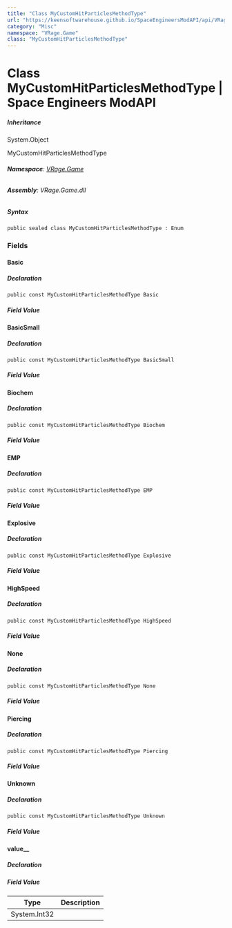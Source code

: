 ```yaml
---
title: "Class MyCustomHitParticlesMethodType"
url: "https://keensoftwarehouse.github.io/SpaceEngineersModAPI/api/VRage.Game.MyCustomHitParticlesMethodType.html"
category: "Misc"
namespace: "VRage.Game"
class: "MyCustomHitParticlesMethodType"
---
```


# Class MyCustomHitParticlesMethodType | Space Engineers ModAPI

##### Inheritance

System.Object

MyCustomHitParticlesMethodType

###### **Namespace**: [VRage.Game](https://keensoftwarehouse.github.io/SpaceEngineersModAPI/api/VRage.Game.html)

###### **Assembly**: VRage.Game.dll

##### Syntax

```
public sealed class MyCustomHitParticlesMethodType : Enum
```

### [](#fields)Fields

#### [](#VRage_Game_MyCustomHitParticlesMethodType_Basic)Basic

##### Declaration

```
public const MyCustomHitParticlesMethodType Basic
```

##### Field Value

#### [](#VRage_Game_MyCustomHitParticlesMethodType_BasicSmall)BasicSmall

##### Declaration

```
public const MyCustomHitParticlesMethodType BasicSmall
```

##### Field Value

#### [](#VRage_Game_MyCustomHitParticlesMethodType_Biochem)Biochem

##### Declaration

```
public const MyCustomHitParticlesMethodType Biochem
```

##### Field Value

#### [](#VRage_Game_MyCustomHitParticlesMethodType_EMP)EMP

##### Declaration

```
public const MyCustomHitParticlesMethodType EMP
```

##### Field Value

#### [](#VRage_Game_MyCustomHitParticlesMethodType_Explosive)Explosive

##### Declaration

```
public const MyCustomHitParticlesMethodType Explosive
```

##### Field Value

#### [](#VRage_Game_MyCustomHitParticlesMethodType_HighSpeed)HighSpeed

##### Declaration

```
public const MyCustomHitParticlesMethodType HighSpeed
```

##### Field Value

#### [](#VRage_Game_MyCustomHitParticlesMethodType_None)None

##### Declaration

```
public const MyCustomHitParticlesMethodType None
```

##### Field Value

#### [](#VRage_Game_MyCustomHitParticlesMethodType_Piercing)Piercing

##### Declaration

```
public const MyCustomHitParticlesMethodType Piercing
```

##### Field Value

#### [](#VRage_Game_MyCustomHitParticlesMethodType_Unknown)Unknown

##### Declaration

```
public const MyCustomHitParticlesMethodType Unknown
```

##### Field Value

#### [](#VRage_Game_MyCustomHitParticlesMethodType_value__)value\_\_

##### Declaration

##### Field Value

| Type | Description |
| --- | --- |
| System.Int32 |     |